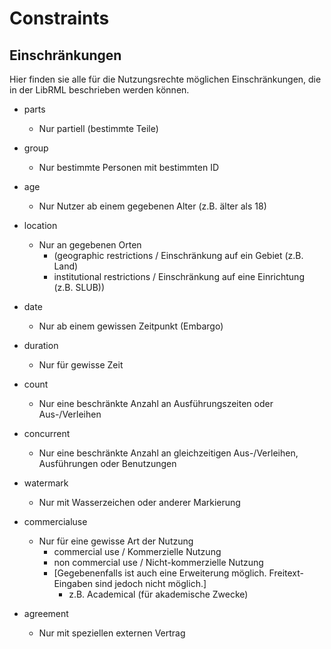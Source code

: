# Constraints
## Einschränkungen

Hier finden sie alle für die Nutzungsrechte möglichen Einschränkungen, die in der LibRML beschrieben werden können. 


- parts 
    - Nur partiell (bestimmte Teile)

- group 
    - Nur bestimmte Personen mit bestimmten ID

- age 
    - Nur Nutzer ab einem gegebenen Alter (z.B. älter als 18)

- location 
    - Nur an gegebenen Orten 
        - (geographic restrictions / Einschränkung auf ein Gebiet (z.B. Land)
        - institutional restrictions / Einschränkung auf eine Einrichtung (z.B. SLUB))

- date
    - Nur ab einem gewissen Zeitpunkt (Embargo)

- duration
    - Nur für gewisse Zeit

- count 
    - Nur eine beschränkte Anzahl an Ausführungszeiten oder Aus-/Verleihen

- concurrent 
    - Nur eine beschränkte Anzahl an gleichzeitigen Aus-/Verleihen, Ausführungen oder Benutzungen

- watermark 
    - Nur mit Wasserzeichen oder anderer Markierung

- commercialuse 
    - Nur für eine gewisse Art der Nutzung 
        - commercial use / Kommerzielle Nutzung
        - non commercial use / Nicht-kommerzielle Nutzung
        - [Gegebenenfalls ist auch eine Erweiterung möglich. Freitext-Eingaben sind jedoch nicht möglich.]
            - z.B. Academical (für akademische Zwecke)
- agreement
    - Nur mit speziellen externen Vertrag